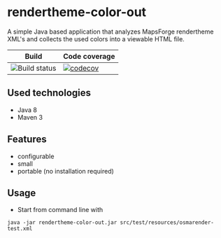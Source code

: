 # rendertheme-color-out
A simple Java based application that analyzes MapsForge rendertheme XML's and collects the used colors into a viewable HTML file.

| Build                                                        | Code coverage                                                |
| ------------------------------------------------------------ | ------------------------------------------------------------ |
| ![Build status](https://travis-ci.org/szrnka-peter/rendertheme-color-out.svg?branch=main) | [![codecov](https://codecov.io/gh/szrnka-peter/rendertheme-color-out/branch/main/graph/badge.svg)](https://codecov.io/gh/szrnka-peter/rendertheme-color-out) |

## Used technologies
- Java 8
- Maven 3

## Features
- configurable
- small
- portable (no installation required)

## Usage
- Start from command line with
```
java -jar rendertheme-color-out.jar src/test/resources/osmarender-test.xml
```
